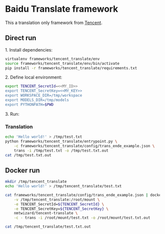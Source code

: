 # Baidu Translate framework

This a translation only framework from [Tencent](https://cloud.tencent.com/product/tmt).

## Direct run

1\. Install dependencies:

```bash
virtualenv frameworks/tencent_translate/env
source frameworks/tencent_translate/env/bin/activate
pip install -r frameworks/tencent_translate/requirements.txt
```

2\. Define local environment:

```bash
export TENCENT_SecretId=<<MY_ID>>
export TENCENT_SecretKey=<<MY_KEY>>
export WORKSPACE_DIR=/tmp/workspace
export MODELS_DIR=/tmp/models
export PYTHONPATH=$PWD
```

3\. Run:

### Translation

```bash
echo 'Hello world!' > /tmp/test.txt
python frameworks/tencent_translate/entrypoint.py \
    -c frameworks/tencent_translate/config/trans_ende_example.json \
    trans -i /tmp/test.txt -o /tmp/test.txt.out
cat /tmp/test.txt.out
```

## Docker run

```bash
mkdir /tmp/tencent_translate
echo 'Hello world!' > /tmp/tencent_translate/test.txt

cat frameworks/tencent_translate/config/trans_ende_example.json | docker run -i --rm \
    -v /tmp/tencent_translate:/root/mount \
    -e TENCENT_SecretId=${TENCENT_SecretId} \
    -e TENCENT_SecretKey=${TENCENT_SecretKey} \
    nmtwizard/tencent-translate \
    -c - trans -i /root/mount/test.txt -o /root/mount/test.txt.out

cat /tmp/tencent_translate/test.txt.out
```